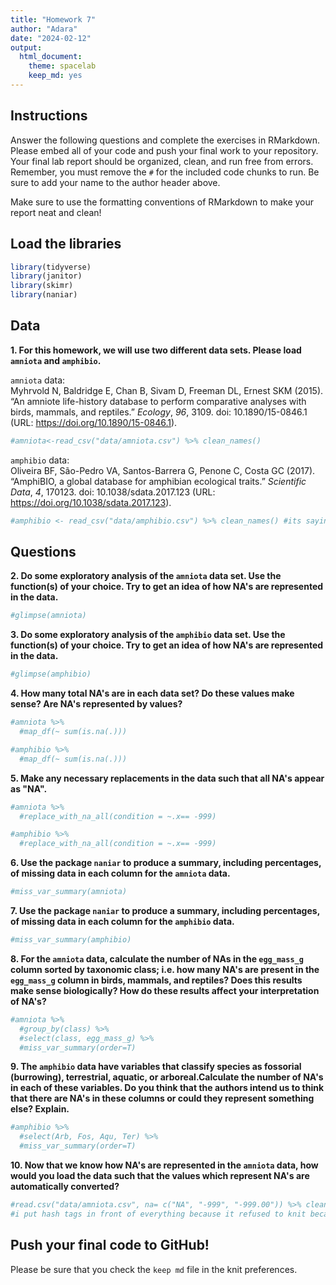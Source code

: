 ```yaml
---
title: "Homework 7"
author: "Adara"
date: "2024-02-12"
output:
  html_document: 
    theme: spacelab
    keep_md: yes
---
```




## Instructions
Answer the following questions and complete the exercises in RMarkdown. Please embed all of your code and push your final work to your repository. Your final lab report should be organized, clean, and run free from errors. Remember, you must remove the `#` for the included code chunks to run. Be sure to add your name to the author header above.  

Make sure to use the formatting conventions of RMarkdown to make your report neat and clean!  

## Load the libraries

```r
library(tidyverse)
library(janitor)
library(skimr)
library(naniar)
```

## Data
**1. For this homework, we will use two different data sets. Please load `amniota` and `amphibio`.**  

`amniota` data:  
Myhrvold N, Baldridge E, Chan B, Sivam D, Freeman DL, Ernest SKM (2015). “An amniote life-history
database to perform comparative analyses with birds, mammals, and reptiles.” _Ecology_, *96*, 3109.
doi: 10.1890/15-0846.1 (URL: https://doi.org/10.1890/15-0846.1).



```r
#amniota<-read_csv("data/amniota.csv") %>% clean_names()
```

`amphibio` data:  
Oliveira BF, São-Pedro VA, Santos-Barrera G, Penone C, Costa GC (2017). “AmphiBIO, a global database
for amphibian ecological traits.” _Scientific Data_, *4*, 170123. doi: 10.1038/sdata.2017.123 (URL:
https://doi.org/10.1038/sdata.2017.123).

```r
#amphibio <- read_csv("data/amphibio.csv") %>% clean_names() #its saying it can't open the connection
```

## Questions  
**2. Do some exploratory analysis of the `amniota` data set. Use the function(s) of your choice. Try to get an idea of how NA's are represented in the data.**  

```r
#glimpse(amniota)
```

**3. Do some exploratory analysis of the `amphibio` data set. Use the function(s) of your choice. Try to get an idea of how NA's are represented in the data.**  

```r
#glimpse(amphibio)
```

**4. How many total NA's are in each data set? Do these values make sense? Are NA's represented by values?**   

```r
#amniota %>% 
  #map_df(~ sum(is.na(.)))
```


```r
#amphibio %>% 
  #map_df(~ sum(is.na(.)))
```

**5. Make any necessary replacements in the data such that all NA's appear as "NA".**   

```r
#amniota %>% 
  #replace_with_na_all(condition = ~.x== -999)
```

```r
#amphibio %>% 
  #replace_with_na_all(condition = ~.x== -999)
```

**6. Use the package `naniar` to produce a summary, including percentages, of missing data in each column for the `amniota` data.**  

```r
#miss_var_summary(amniota)
```



**7. Use the package `naniar` to produce a summary, including percentages, of missing data in each column for the `amphibio` data.**

```r
#miss_var_summary(amphibio)
```

**8. For the `amniota` data, calculate the number of NAs in the `egg_mass_g` column sorted by taxonomic class; i.e. how many NA's are present in the `egg_mass_g` column in birds, mammals, and reptiles? Does this results make sense biologically? How do these results affect your interpretation of NA's?**  

```r
#amniota %>% 
  #group_by(class) %>% 
  #select(class, egg_mass_g) %>% 
  #miss_var_summary(order=T)
```

**9. The `amphibio` data have variables that classify species as fossorial (burrowing), terrestrial, aquatic, or arboreal.Calculate the number of NA's in each of these variables. Do you think that the authors intend us to think that there are NA's in these columns or could they represent something else? Explain.**

```r
#amphibio %>% 
  #select(Arb, Fos, Aqu, Ter) %>% 
  #miss_var_summary(order=T)
```

**10. Now that we know how NA's are represented in the `amniota` data, how would you load the data such that the values which represent NA's are automatically converted?**

```r
#read.csv("data/amniota.csv", na= c("NA", "-999", "-999.00")) %>% clean_names() # Its saying it can't open the connection
#i put hash tags in front of everything because it refused to knit because it didn't recognize the data as an object. I'm thinking its because I had to import the data and not load it. 
```

## Push your final code to GitHub!
Please be sure that you check the `keep md` file in the knit preferences.  
